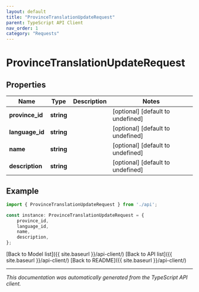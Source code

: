 ```yaml
---
layout: default
title: "ProvinceTranslationUpdateRequest"
parent: TypeScript API Client
nav_order: 1
category: "Requests"
---
```


# ProvinceTranslationUpdateRequest


## Properties

Name | Type | Description | Notes
------------ | ------------- | ------------- | -------------
**province_id** | **string** |  | [optional] [default to undefined]
**language_id** | **string** |  | [optional] [default to undefined]
**name** | **string** |  | [optional] [default to undefined]
**description** | **string** |  | [optional] [default to undefined]

## Example

```typescript
import { ProvinceTranslationUpdateRequest } from './api';

const instance: ProvinceTranslationUpdateRequest = {
    province_id,
    language_id,
    name,
    description,
};
```

[Back to Model list]({{ site.baseurl }}/api-client/) [Back to API list]({{ site.baseurl }}/api-client/) [Back to README]({{ site.baseurl }}/api-client/)


---

*This documentation was automatically generated from the TypeScript API client.*
